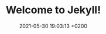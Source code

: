 ---
layout: post
title:  "Welcome to Jekyll!"
date:   2021-05-30 19:03:13 +0200
categories: jekyll update
---